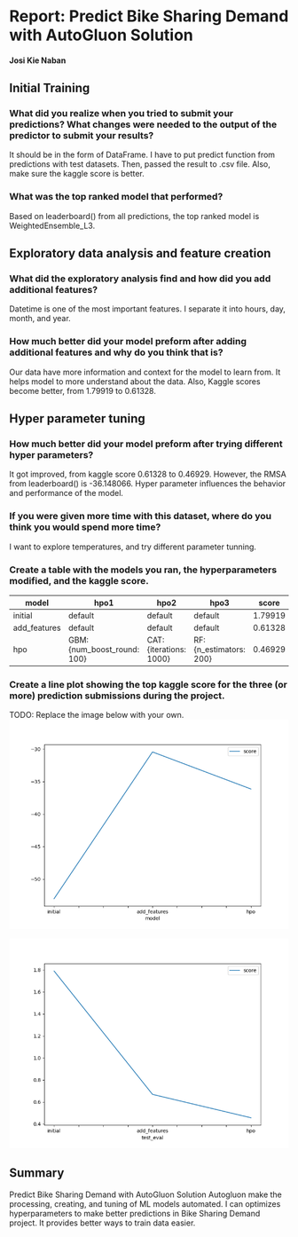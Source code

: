 # Report: Predict Bike Sharing Demand with AutoGluon Solution
#### Josi Kie Naban

## Initial Training
### What did you realize when you tried to submit your predictions? What changes were needed to the output of the predictor to submit your results?
It should be in the form of DataFrame. I have to put predict function from predictions with test datasets. Then, passed the result to .csv file. Also, make sure the kaggle score is better.

### What was the top ranked model that performed?
Based on leaderboard() from all predictions, the top ranked model is WeightedEnsemble_L3.

## Exploratory data analysis and feature creation
### What did the exploratory analysis find and how did you add additional features?
Datetime is one of the most important features. I separate it into hours, day, month, and year.

### How much better did your model preform after adding additional features and why do you think that is?
Our data have more information and context for the model to learn from. It helps model to more understand about the data. Also, Kaggle scores become better, from 1.79919 to 0.61328. 

## Hyper parameter tuning
### How much better did your model preform after trying different hyper parameters?
It got improved, from kaggle score 0.61328 to 0.46929. However, the RMSA from leaderboard() is -36.148066. Hyper parameter influences the behavior and performance of the model. 

### If you were given more time with this dataset, where do you think you would spend more time?
I want to explore temperatures, and try different parameter tunning.

### Create a table with the models you ran, the hyperparameters modified, and the kaggle score.
|model|hpo1|hpo2|hpo3|score|
|--|--|--|--|--|
|initial|default|default|default|1.79919|
|add_features|default|default|default|0.61328|
|hpo|GBM: {num_boost_round: 100}|CAT: {iterations: 1000}|RF: {n_estimators: 200}|0.46929|

### Create a line plot showing the top kaggle score for the three (or more) prediction submissions during the project.

TODO: Replace the image below with your own.
![model_train_score.png](model_train_score.png)

![model_test_score.png](model_test_score.png)

## Summary
Predict Bike Sharing Demand with AutoGluon Solution
Autogluon make the processing, creating, and tuning of ML models automated. I can optimizes hyperparameters to make better predictions in Bike Sharing Demand project. It provides better ways to train data easier.
